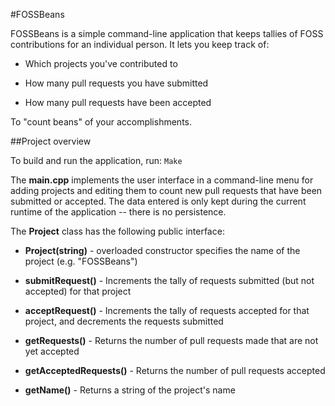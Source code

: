 #FOSSBeans

FOSSBeans is a simple command-line application that keeps tallies of FOSS contributions for an individual person. It lets you keep track of:

* Which projects you've contributed to

* How many pull requests you have submitted

* How many pull requests have been accepted

To "count beans" of your accomplishments.

##Project overview

To build and run the application, run: `Make`

The **main.cpp** implements the user interface in a command-line menu for adding projects and editing them to count new pull requests that have been submitted or accepted. The data entered is only kept during the current runtime of the application -- there is no persistence.

The **Project** class has the following public interface:

* **Project(string)** - overloaded constructor specifies the name of the project (e.g. "FOSSBeans")

* **submitRequest()** - Increments the tally of requests submitted (but not accepted) for that project

* **acceptRequest()** - Increments the tally of requests accepted for that project, and decrements the requests submitted

* **getRequests()** - Returns the number of pull requests made that are not yet accepted

* **getAcceptedRequests()** - Returns the number of pull requests accepted

* **getName()** - Returns a string of the project's name
